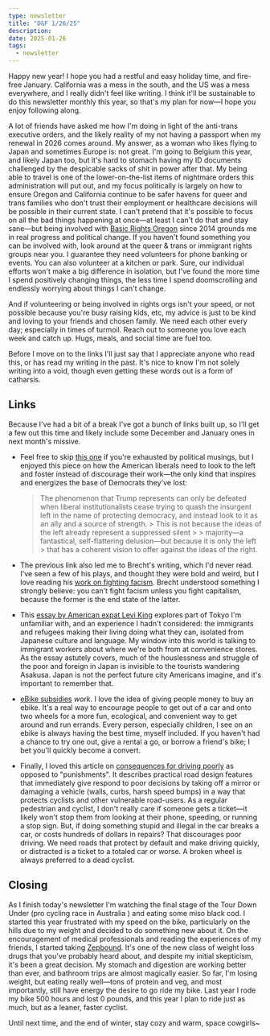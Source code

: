 ```yaml
---
type: newsletter
title: "D&F 1/26/25"
description: 
date: 2025-01-26
tags:
  - newsletter
---
```


Happy new year! I hope you had a restful and easy holiday time, and fire-free January. California was a mess in the south, and the US was a mess everywhere, and I really didn't feel like writing. I think it'll be sustainable to do this newsletter monthly this year, so that's my plan for now—I hope you enjoy following along.

A lot of friends have asked me how I'm doing in light of the anti-trans executive orders, and the likely reality of my not having a passport when my renewal in 2026 comes around. My answer, as a woman who likes flying to Japan and sometimes Europe is: not great. I'm going to Belgium this year, and likely Japan too, but it's hard to stomach having my ID documents challenged by the despicable sacks of shit in power after that. My being able to travel is one of the lower-on-the-list items of nightmare orders this administration will put out, and my focus politically is largely on how to ensure Oregon and California continue to be safer havens for queer and trans families who don't trust their employment or healthcare decisions will be possible in their current state. I can't pretend that it's possible to focus on all the bad things happening at once—at least I can't do that and stay sane—but being involved with [Basic Rights Oregon](https://www.basicrights.org) since 2014 grounds me in real progress and political change. If you haven't found something you can be involved with, look around at the queer & trans or immigrant rights groups near you. I guarantee they need volunteers for phone banking or events. You can also volunteer at a kitchen or park. Sure, our individual efforts won't make a big difference in isolation, but I've found the more time I spend positively changing things, the less time I spend doomscrolling and endlessly worrying about things I can't change.

And if volunteering or being involved in rights orgs isn't your speed, or not possible because you're busy raising kids, etc, my advice is just to be kind and loving to your friends and chosen family. We need each other every day; especially in times of turmoil. Reach out to someone you love each week and catch up. Hugs, meals, and social time are fuel too.

Before I move on to the links I'll just say that I appreciate anyone who read this, or has read my writing in the past. It's nice to know I'm not solely writing into a void, though even getting these words out is a form of catharsis.

## Links

Because I've had a bit of a break I've got a bunch of links built up, so I'll get a few out this time and likely include some December and January ones in next month's missive.

- Feel free to skip [this one](https://www.dissentmagazine.org/online_articles/exit-right/) if you're exhausted by political musings, but I enjoyed this piece on how the American liberals need to look to the left and foster instead of discourage their work—the only kind that inspires and energizes the base of Democrats they've lost:
		
	> The phenomenon that Trump represents can only be defeated when liberal 
	> institutionalists cease trying to quash the insurgent left in the name of 
	> protecting democracy, and instead look to it as an ally and a source of strength. > This is not because the ideas of the left already represent a suppressed silent > > majority—a fantastical, self-flattering delusion—but because it is only the left > that has a coherent vision to offer against the ideas of the right.

- The previous link also led me to Brecht's writing, which I'd never read. I've seen a few of his plays, and thought they were bold and weird, but I love reading his [work on fighting facism](https://revolutionary-socialism.com/wp-content/uploads/2015/03/brecht_fivedifficulties1.pdf). Brecht understood something I strongly believe: you can't fight facism unless you fight capitalism, because the former is the end state of the latter.
- This [essay by American expat Levi King](https://thebaffler.com/salvos/eastern-promises-levi-king) explores part of Tokyo I'm unfamiliar with, and an experience I hadn't considered: the immigrants and refugees making their living doing what they can, isolated from Japanese culture and language. My window into this world is talking to immigrant workers about where we're both from at convenience stores. As the essay astutely covers, much of the houslessness and struggle of the poor and foreign in Japan is invisible to the tourists wandering Asakusa. Japan is not the perfect future city Americans imagine, and it's important to remember that.
- [eBike subsidies](https://www.motherjones.com/politics/2025/01/e-bike-subsidy-programs-denver-states-walkable-cities-urban-infrastructure/) _work_. I love the idea of giving people money to buy an ebike. It's a real way to encourage people to get out of a car and onto two wheels for a more fun, ecological, and convenient way to get around and run errands. Every person, especially children, I see on an ebike is always having the best time, myself included. If you haven't had a chance to try one out, give a rental a go, or borrow a friend's bike; I bet you'll quickly become a convert.
- Finally, I loved this article on [consequences for driving poorly](https://usa.streetsblog.org/2024/10/02/opinion-we-need-more-consequences-for-reckless-driving-but-that-doesnt-mean-more-punishment) as opposed to "punishments". It describes practical road design features that immediately give respond to poor decisions by taking off a mirror or damaging a vehicle (walls, curbs, harsh speed bumps) in a way that protects cyclists and other vulnerable road-users. As a regular pedestrian and cyclist, I don't really care if someone gets a ticket—it likely won't stop them from looking at their phone, speeding, or running a stop sign. But, if doing something stupid and illegal in the car breaks a car, or costs hundreds of dollars in repairs? That discourages poor driving. We need roads that protect by default and make driving quickly, or distracted is a ticket to a totaled car or worse. A broken wheel is always preferred to a dead cyclist.

## Closing

As I finish today's newsletter I'm watching the final stage of the Tour Down Under (pro cycling race in Australia ) and eating some miso black cod. I started this year frustrated with my speed on the bike, particularly on the hills due to my weight and decided to do something new about it. On the encouragement of medical professionals and reading the experiences of my friends, I started taking [Zepbound](https://www.drugs.com/zepbound.html). It's one of the new class of weight loss drugs that you've probably heard about, and despite my initial skepticism, it's been a great decision. My stomach and digestion are working better than ever, and bathroom trips are almost magically easier. So far, I'm losing weight, but eating really well—tons of protein and veg, and most importantly, still have energy the desire to go ride my bike. Last year I rode my bike 500 hours and lost 0 pounds, and this year I plan to ride just as much, but as a leaner, faster cyclist. 

Until next time, and the end of winter, stay cozy and warm, space cowgirls~